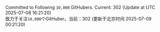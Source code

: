 Committed to Following `10,000` GitHubers. Current: <!-- FOLLOWING_COUNT -->302<!-- FOLLOWING_COUNT --> (Update at UTC <!-- LAST_UPDATED -->2025-07-08 16:21:20<!-- LAST_UPDATED -->)<br>
致力于关注`10,000`个GitHuber。当前：<!-- FOLLOWING_COUNT -->302<!-- FOLLOWING_COUNT --> (更新于北京时间 <!-- LAST_UPDATED_CST -->2025-07-09 00:21:20<!-- LAST_UPDATED_CST -->)
